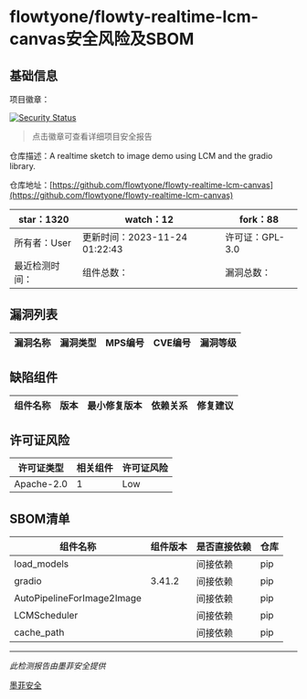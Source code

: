 # flowtyone/flowty-realtime-lcm-canvas安全风险及SBOM

## 基础信息

项目徽章：

[![Security Status](https://www.murphysec.com/platform3/v31/badge/1727757105208709120.svg)](https://www.murphysec.com/console/report/1727394188206493696/1727757105208709120)

> 点击徽章可查看详细项目安全报告

仓库描述：A realtime sketch to image demo using LCM and the gradio library. 

仓库地址：[https://github.com/flowtyone/flowty-realtime-lcm-canvas](https://github.com/flowtyone/flowty-realtime-lcm-canvas)

| star：1320 | watch：12 | fork：88 |
| ----------- | -------------- | ------------ |
| 所有者：User | 更新时间：2023-11-24 01:22:43 | 许可证：GPL-3.0 |
| 最近检测时间： | 组件总数： | 漏洞总数： |




## 漏洞列表

| 漏洞名称 | 漏洞类型 | MPS编号 | CVE编号 | 漏洞等级 |
| ------- | ------ | ------- | ------ | ----- |





## 缺陷组件

| 组件名称 | 版本 | 最小修复版本 | 依赖关系 | 修复建议 |
| -------- | ---- | ------------ | -------- | -------- |





## 许可证风险

| 许可证类型 | 相关组件 | 许可证风险 |
| ---------- | -------- | ---------- |
|Apache-2.0|1|Low|




## SBOM清单

| 组件名称 | 组件版本 | 是否直接依赖 | 仓库 |
| -------- | -------- | ------------ | ---- |
|load_models||间接依赖|pip|
|gradio|3.41.2|间接依赖|pip|
|AutoPipelineForImage2Image||间接依赖|pip|
|LCMScheduler||间接依赖|pip|
|cache_path||间接依赖|pip|


------

*此检测报告由墨菲安全提供*

[墨菲安全](www.murphysec.com)